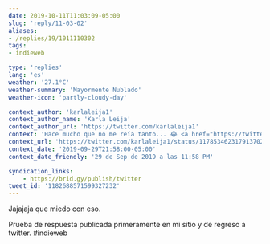 ```yaml
---
date: 2019-10-11T11:03:09-05:00
slug: 'reply/11-03-02'
aliases:
- /replies/19/1011110302
tags:
- indieweb

type: 'replies'
lang: 'es'
weather: '27.1°C'
weather-summary: 'Mayormente Nublado'
weather-icon: 'partly-cloudy-day'

context_author: 'karlaleija1'
context_author_name: 'Karla Leija'
context_author_url: 'https://twitter.com/karlaleija1'
context: 'Hace mucho que no me reía tanto... 😂‪ <a href="https://twitter.com/hemanmamadorsin/status/1177811060159586305">https://twitter.com/hemanmamadorsin/status/1177811060159586305</a>'
context_url: 'https://twitter.com/karlaleija1/status/1178534623179137029?s=12'
context_date: '2019-09-29T21:58:00-05:00'
context_date_friendly: '29 de Sep de 2019 a las 11:58 PM'

syndication_links:
    - https://brid.gy/publish/twitter
tweet_id: '1182688571599327232'
---
```

Jajajaja que miedo con eso.

Prueba de respuesta publicada primeramente en mi sitio y de regreso a twitter. #indieweb
